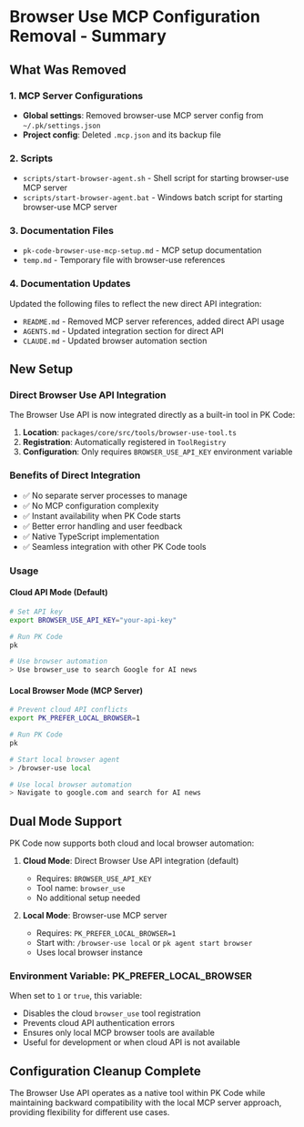 # Browser Use MCP Configuration Removal - Summary

## What Was Removed

### 1. MCP Server Configurations
- **Global settings**: Removed browser-use MCP server config from `~/.pk/settings.json`
- **Project config**: Deleted `.mcp.json` and its backup file

### 2. Scripts
- `scripts/start-browser-agent.sh` - Shell script for starting browser-use MCP server
- `scripts/start-browser-agent.bat` - Windows batch script for starting browser-use MCP server

### 3. Documentation Files
- `pk-code-browser-use-mcp-setup.md` - MCP setup documentation
- `temp.md` - Temporary file with browser-use references

### 4. Documentation Updates
Updated the following files to reflect the new direct API integration:
- `README.md` - Removed MCP server references, added direct API usage
- `AGENTS.md` - Updated integration section for direct API
- `CLAUDE.md` - Updated browser automation section

## New Setup

### Direct Browser Use API Integration
The Browser Use API is now integrated directly as a built-in tool in PK Code:

1. **Location**: `packages/core/src/tools/browser-use-tool.ts`
2. **Registration**: Automatically registered in `ToolRegistry`
3. **Configuration**: Only requires `BROWSER_USE_API_KEY` environment variable

### Benefits of Direct Integration
- ✅ No separate server processes to manage
- ✅ No MCP configuration complexity
- ✅ Instant availability when PK Code starts
- ✅ Better error handling and user feedback
- ✅ Native TypeScript implementation
- ✅ Seamless integration with other PK Code tools

### Usage

#### Cloud API Mode (Default)
```bash
# Set API key
export BROWSER_USE_API_KEY="your-api-key"

# Run PK Code
pk

# Use browser automation
> Use browser_use to search Google for AI news
```

#### Local Browser Mode (MCP Server)
```bash
# Prevent cloud API conflicts
export PK_PREFER_LOCAL_BROWSER=1

# Run PK Code
pk

# Start local browser agent
> /browser-use local

# Use local browser automation
> Navigate to google.com and search for AI news
```

## Dual Mode Support

PK Code now supports both cloud and local browser automation:

1. **Cloud Mode**: Direct Browser Use API integration (default)
   - Requires: `BROWSER_USE_API_KEY`
   - Tool name: `browser_use`
   - No additional setup needed

2. **Local Mode**: Browser-use MCP server
   - Requires: `PK_PREFER_LOCAL_BROWSER=1`
   - Start with: `/browser-use local` or `pk agent start browser`
   - Uses local browser instance

### Environment Variable: PK_PREFER_LOCAL_BROWSER

When set to `1` or `true`, this variable:
- Disables the cloud `browser_use` tool registration
- Prevents cloud API authentication errors
- Ensures only local MCP browser tools are available
- Useful for development or when cloud API is not available

## Configuration Cleanup Complete

The Browser Use API operates as a native tool within PK Code while maintaining backward compatibility with the local MCP server approach, providing flexibility for different use cases.
